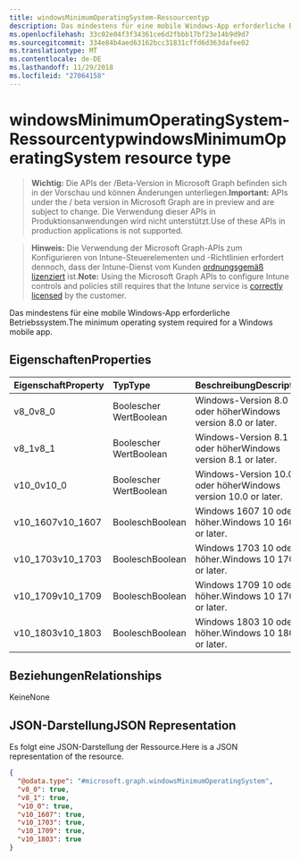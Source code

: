 ```yaml
---
title: windowsMinimumOperatingSystem-Ressourcentyp
description: Das mindestens für eine mobile Windows-App erforderliche Betriebssystem.
ms.openlocfilehash: 33c02e04f3f34361ce6d2fbbb17bf23e14b9d9d7
ms.sourcegitcommit: 334e84b4aed63162bcc31831cffd6d363dafee02
ms.translationtype: MT
ms.contentlocale: de-DE
ms.lasthandoff: 11/29/2018
ms.locfileid: "27064158"
---
```

# <a name="windowsminimumoperatingsystem-resource-type"></a><span data-ttu-id="f5682-103">windowsMinimumOperatingSystem-Ressourcentyp</span><span class="sxs-lookup"><span data-stu-id="f5682-103">windowsMinimumOperatingSystem resource type</span></span>

> <span data-ttu-id="f5682-104">**Wichtig:** Die APIs der /Beta-Version in Microsoft Graph befinden sich in der Vorschau und können Änderungen unterliegen.</span><span class="sxs-lookup"><span data-stu-id="f5682-104">**Important:** APIs under the / beta version in Microsoft Graph are in preview and are subject to change.</span></span> <span data-ttu-id="f5682-105">Die Verwendung dieser APIs in Produktionsanwendungen wird nicht unterstützt.</span><span class="sxs-lookup"><span data-stu-id="f5682-105">Use of these APIs in production applications is not supported.</span></span>

> <span data-ttu-id="f5682-106">**Hinweis:** Die Verwendung der Microsoft Graph-APIs zum Konfigurieren von Intune-Steuerelementen und -Richtlinien erfordert dennoch, dass der Intune-Dienst vom Kunden [ordnungsgemäß lizenziert](https://go.microsoft.com/fwlink/?linkid=839381) ist.</span><span class="sxs-lookup"><span data-stu-id="f5682-106">**Note:** Using the Microsoft Graph APIs to configure Intune controls and policies still requires that the Intune service is [correctly licensed](https://go.microsoft.com/fwlink/?linkid=839381) by the customer.</span></span>

<span data-ttu-id="f5682-107">Das mindestens für eine mobile Windows-App erforderliche Betriebssystem.</span><span class="sxs-lookup"><span data-stu-id="f5682-107">The minimum operating system required for a Windows mobile app.</span></span>
## <a name="properties"></a><span data-ttu-id="f5682-108">Eigenschaften</span><span class="sxs-lookup"><span data-stu-id="f5682-108">Properties</span></span>
|<span data-ttu-id="f5682-109">Eigenschaft</span><span class="sxs-lookup"><span data-stu-id="f5682-109">Property</span></span>|<span data-ttu-id="f5682-110">Typ</span><span class="sxs-lookup"><span data-stu-id="f5682-110">Type</span></span>|<span data-ttu-id="f5682-111">Beschreibung</span><span class="sxs-lookup"><span data-stu-id="f5682-111">Description</span></span>|
|:---|:---|:---|
|<span data-ttu-id="f5682-112">v8_0</span><span class="sxs-lookup"><span data-stu-id="f5682-112">v8_0</span></span>|<span data-ttu-id="f5682-113">Boolescher Wert</span><span class="sxs-lookup"><span data-stu-id="f5682-113">Boolean</span></span>|<span data-ttu-id="f5682-114">Windows-Version 8.0 oder höher</span><span class="sxs-lookup"><span data-stu-id="f5682-114">Windows version 8.0 or later.</span></span>|
|<span data-ttu-id="f5682-115">v8_1</span><span class="sxs-lookup"><span data-stu-id="f5682-115">v8_1</span></span>|<span data-ttu-id="f5682-116">Boolescher Wert</span><span class="sxs-lookup"><span data-stu-id="f5682-116">Boolean</span></span>|<span data-ttu-id="f5682-117">Windows-Version 8.1 oder höher</span><span class="sxs-lookup"><span data-stu-id="f5682-117">Windows version 8.1 or later.</span></span>|
|<span data-ttu-id="f5682-118">v10_0</span><span class="sxs-lookup"><span data-stu-id="f5682-118">v10_0</span></span>|<span data-ttu-id="f5682-119">Boolescher Wert</span><span class="sxs-lookup"><span data-stu-id="f5682-119">Boolean</span></span>|<span data-ttu-id="f5682-120">Windows-Version 10.0 oder höher</span><span class="sxs-lookup"><span data-stu-id="f5682-120">Windows version 10.0 or later.</span></span>|
|<span data-ttu-id="f5682-121">v10_1607</span><span class="sxs-lookup"><span data-stu-id="f5682-121">v10_1607</span></span>|<span data-ttu-id="f5682-122">Boolesch</span><span class="sxs-lookup"><span data-stu-id="f5682-122">Boolean</span></span>|<span data-ttu-id="f5682-123">Windows 1607 10 oder höher.</span><span class="sxs-lookup"><span data-stu-id="f5682-123">Windows 10 1607 or later.</span></span>|
|<span data-ttu-id="f5682-124">v10_1703</span><span class="sxs-lookup"><span data-stu-id="f5682-124">v10_1703</span></span>|<span data-ttu-id="f5682-125">Boolesch</span><span class="sxs-lookup"><span data-stu-id="f5682-125">Boolean</span></span>|<span data-ttu-id="f5682-126">Windows 1703 10 oder höher.</span><span class="sxs-lookup"><span data-stu-id="f5682-126">Windows 10 1703 or later.</span></span>|
|<span data-ttu-id="f5682-127">v10_1709</span><span class="sxs-lookup"><span data-stu-id="f5682-127">v10_1709</span></span>|<span data-ttu-id="f5682-128">Boolesch</span><span class="sxs-lookup"><span data-stu-id="f5682-128">Boolean</span></span>|<span data-ttu-id="f5682-129">Windows 1709 10 oder höher.</span><span class="sxs-lookup"><span data-stu-id="f5682-129">Windows 10 1709 or later.</span></span>|
|<span data-ttu-id="f5682-130">v10_1803</span><span class="sxs-lookup"><span data-stu-id="f5682-130">v10_1803</span></span>|<span data-ttu-id="f5682-131">Boolesch</span><span class="sxs-lookup"><span data-stu-id="f5682-131">Boolean</span></span>|<span data-ttu-id="f5682-132">Windows 1803 10 oder höher.</span><span class="sxs-lookup"><span data-stu-id="f5682-132">Windows 10 1803 or later.</span></span>|

## <a name="relationships"></a><span data-ttu-id="f5682-133">Beziehungen</span><span class="sxs-lookup"><span data-stu-id="f5682-133">Relationships</span></span>
<span data-ttu-id="f5682-134">Keine</span><span class="sxs-lookup"><span data-stu-id="f5682-134">None</span></span>
## <a name="json-representation"></a><span data-ttu-id="f5682-135">JSON-Darstellung</span><span class="sxs-lookup"><span data-stu-id="f5682-135">JSON Representation</span></span>
<span data-ttu-id="f5682-136">Es folgt eine JSON-Darstellung der Ressource.</span><span class="sxs-lookup"><span data-stu-id="f5682-136">Here is a JSON representation of the resource.</span></span>
<!-- {
  "blockType": "resource",
  "@odata.type": "microsoft.graph.windowsMinimumOperatingSystem"
}
-->
``` json
{
  "@odata.type": "#microsoft.graph.windowsMinimumOperatingSystem",
  "v8_0": true,
  "v8_1": true,
  "v10_0": true,
  "v10_1607": true,
  "v10_1703": true,
  "v10_1709": true,
  "v10_1803": true
}
```





